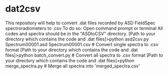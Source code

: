 # dat2csv
This repository will help to convert .dat files recorded by ASD FieldSpec spectroradiometers to .csv
To do so:
Open command prompt or terminal
All codes and spectra should be in the "ASDtoCSV" directory.
[Path to your directory which contains the code and .dat files]>python asd2csv.py Spectrum00001.asd Spectrum00001.csv	    # Convert single spectra to .csv format
[Path to your directory which contains the code and .dat files]>python batch_convert.py                                     # Convert all spectra to .csv format
[Path to your directory which contains the code and .dat files]>python merge_spectra.py                                     # Merge all spectra into 'merged_spectra.csv'

